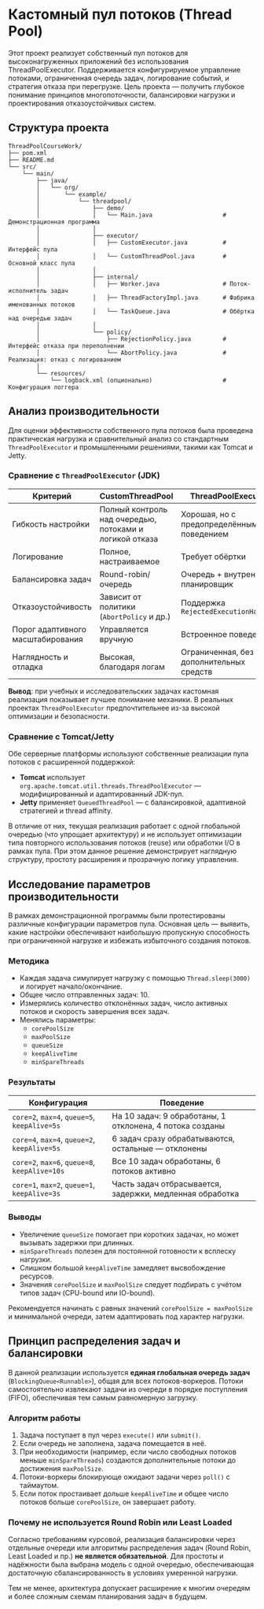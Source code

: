 # Кастомный пул потоков (Thread Pool)
Этот проект реализует собственный пул потоков для высоконагруженных приложений без использования ThreadPoolExecutor. Поддерживается конфигурируемое управление потоками, ограниченная очередь задач, логирование событий, и стратегия отказа при перегрузке.
Цель проекта — получить глубокое понимание принципов многопоточности, балансировки нагрузки и проектирования отказоустойчивых систем.

## Структура проекта


```agsl
ThreadPoolCourseWork/
├── pom.xml
├── README.md
└── src/
    └── main/
        ├── java/
        │   └── org/
        │       └── example/
        │           └── threadpool/
        │               ├── demo/
        │               │   └── Main.java                    # Демонстрационная программа
        │               │
        │               ├── executor/
        │               │   ├── CustomExecutor.java          # Интерфейс пула
        │               │   └── CustomThreadPool.java        # Основной класс пула
        │               │
        │               ├── internal/
        │               │   ├── Worker.java                  # Поток-исполнитель задач
        │               │   ├── ThreadFactoryImpl.java       # Фабрика именованных потоков
        │               │   └── TaskQueue.java               # Обёртка над очередью задач
        │               │
        │               └── policy/
        │                   ├── RejectionPolicy.java         # Интерфейс отказа при переполнении
        │                   └── AbortPolicy.java             # Реализация: отказ с логированием
        │
        └── resources/
            └── logback.xml (опционально)                    # Конфигурация логгера

```

## Анализ производительности

Для оценки эффективности собственного пула потоков была проведена практическая нагрузка и сравнительный анализ со стандартным `ThreadPoolExecutor` и промышленными решениями, такими как Tomcat и Jetty.

### Сравнение с `ThreadPoolExecutor` (JDK)

| Критерий                        | CustomThreadPool                             | ThreadPoolExecutor                        |
|----------------------------------|----------------------------------------------|-------------------------------------------|
| Гибкость настройки              | Полный контроль над очередью, потоками и логикой отказа | Хорошая, но с предопределённым поведением |
| Логирование                     | Полное, настраиваемое                        | Требует обёртки                            |
| Балансировка задач             | Round-robin/очередь                          | Очередь + внутренний планировщик          |
| Отказоустойчивость             | Зависит от политики (`AbortPolicy` и др.)   | Поддержка `RejectedExecutionHandler`      |
| Порог адаптивного масштабирования | Управляется вручную                         | Встроенное поведение                      |
| Наглядность и отладка          | Высокая, благодаря логам                     | Ограниченная, без дополнительных средств  |

**Вывод**: при учебных и исследовательских задачах кастомная реализация показывает лучшее понимание механики. В реальных проектах `ThreadPoolExecutor` предпочтительнее из-за высокой оптимизации и безопасности.

### Сравнение с Tomcat/Jetty

Обе серверные платформы используют собственные реализации пула потоков с расширенной поддержкой:

- **Tomcat** использует `org.apache.tomcat.util.threads.ThreadPoolExecutor` — модифицированный и адаптированный JDK-пул.
- **Jetty** применяет `QueuedThreadPool` — с балансировкой, адаптивной стратегией и thread affinity.

В отличие от них, текущая реализация работает с одной глобальной очередью (что упрощает архитектуру) 
и не использует оптимизации типа повторного использования потоков (reuse) или обработки I/O в рамках пула.
При этом данное решение демонстрирует наглядную структуру, простоту расширения и прозрачную логику управления.

## Исследование параметров производительности

В рамках демонстрационной программы были протестированы различные конфигурации параметров пула. Основная цель — выявить, какие настройки обеспечивают наибольшую пропускную способность при ограниченной нагрузке и избежать избыточного создания потоков.

### Методика

- Каждая задача симулирует нагрузку с помощью `Thread.sleep(3000)` и логирует начало/окончание.
- Общее число отправленных задач: 10.
- Измерялись количество отклонённых задач, число активных потоков и скорость завершения всех задач.
- Менялись параметры:
    - `corePoolSize`
    - `maxPoolSize`
    - `queueSize`
    - `keepAliveTime`
    - `minSpareThreads`

### Результаты

| Конфигурация                                  | Поведение                                             |
|----------------------------------------------|--------------------------------------------------------|
| `core=2`, `max=4`, `queue=5`, `keepAlive=5s` | На 10 задач: 9 обработаны, 1 отклонена, 4 потока созданы |
| `core=4`, `max=4`, `queue=2`, `keepAlive=5s` | 6 задач сразу обрабатываются, остальные — отклонены    |
| `core=2`, `max=6`, `queue=8`, `keepAlive=10s`| Все 10 задач обработаны, 6 потоков активно             |
| `core=1`, `max=2`, `queue=1`, `keepAlive=3s` | Часть задач отбрасывается, задержки, медленная обработка |

### Выводы

- Увеличение `queueSize` помогает при коротких задачах, но может вызывать задержки при длинных.
- `minSpareThreads` полезен для постоянной готовности к всплеску нагрузки.
- Слишком большой `keepAliveTime` замедляет высвобождение ресурсов.
- Значения `corePoolSize` и `maxPoolSize` следует подбирать с учётом типов задач (CPU-bound или IO-bound).

Рекомендуется начинать с равных значений `corePoolSize = maxPoolSize` и минимальной очереди, затем адаптировать под характер нагрузки.

## Принцип распределения задач и балансировки

В данной реализации используется **единая глобальная очередь задач** (`BlockingQueue<Runnable>`), общая для всех потоков-воркеров. Потоки самостоятельно извлекают задачи из очереди в порядке поступления (FIFO), обеспечивая тем самым равномерную загрузку.

### Алгоритм работы

1. Задача поступает в пул через `execute()` или `submit()`.
2. Если очередь не заполнена, задача помещается в неё.
3. При необходимости (например, если число свободных потоков меньше `minSpareThreads`) создаются дополнительные потоки до достижения `maxPoolSize`.
4. Потоки-воркеры блокирующе ожидают задачи через `poll()` с таймаутом.
5. Если поток простаивает дольше `keepAliveTime` и общее число потоков больше `corePoolSize`, он завершает работу.

### Почему не используется Round Robin или Least Loaded

Согласно требованиям курсовой, реализация балансировки через отдельные очереди или алгоритмы распределения задач (Round Robin, Least Loaded и пр.) **не является обязательной**. Для простоты и надёжности была выбрана модель с одной очередью, обеспечивающая достаточную сбалансированность в условиях умеренной нагрузки.

Тем не менее, архитектура допускает расширение к многим очередям и более сложным схемам планирования задач в будущем.
